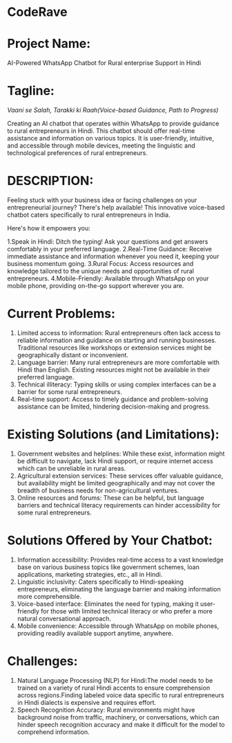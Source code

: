 # CodeRave
# Project Name: 
AI-Powered WhatsApp Chatbot for Rural enterprise Support in Hindi
# Tagline:
*Vaani se Salah, Tarakki ki Raah(Voice-based Guidance, Path to Progress)*

Creating an AI chatbot that operates within WhatsApp to provide guidance to rural entrepreneurs in Hindi. This chatbot should offer real-time assistance and information on various topics. It is user-friendly, intuitive, and
accessible through mobile devices, meeting the linguistic and technological preferences of rural entrepreneurs.

# DESCRIPTION:
Feeling stuck with your business idea or facing challenges on your entrepreneurial journey? There's help available! This innovative voice-based chatbot caters specifically to rural entrepreneurs in India.

Here's how it empowers you:

1.Speak in Hindi: Ditch the typing! Ask your questions and get answers comfortably in your preferred language.
2.Real-Time Guidance: Receive immediate assistance and information whenever you need it, keeping your business momentum going.
3.Rural Focus: Access resources and knowledge tailored to the unique needs and opportunities of rural entrepreneurs.
4.Mobile-Friendly: Available through WhatsApp on your mobile phone, providing on-the-go support wherever you are.

# Current Problems:
1. Limited access to information: Rural entrepreneurs often lack access to reliable information and guidance on starting and running businesses. Traditional resources like workshops or extension services might be geographically distant or inconvenient.
2. Language barrier: Many rural entrepreneurs are more comfortable with Hindi than English. Existing resources might not be available in their preferred language.
3. Technical illiteracy: Typing skills or using complex interfaces can be a barrier for some rural entrepreneurs.
4. Real-time support: Access to timely guidance and problem-solving assistance can be limited, hindering decision-making and progress.

# Existing Solutions (and Limitations):
1. Government websites and helplines: While these exist, information might be difficult to navigate, lack Hindi support, or require internet access which can be unreliable in rural areas.
2. Agricultural extension services: These services offer valuable guidance, but availability might be limited geographically and may not cover the breadth of business needs for non-agricultural ventures.
3. Online resources and forums: These can be helpful, but language barriers and technical literacy requirements can hinder accessibility for some rural entrepreneurs.

# Solutions Offered by Your Chatbot:
1. Information accessibility: Provides real-time access to a vast knowledge base on various business topics like government schemes, loan applications, marketing strategies, etc., all in Hindi.
2. Linguistic inclusivity: Caters specifically to Hindi-speaking entrepreneurs, eliminating the language barrier and making information more comprehensible.
3. Voice-based interface: Eliminates the need for typing, making it user-friendly for those with limited technical literacy or who prefer a more natural conversational approach.
4. Mobile convenience: Accessible through WhatsApp on mobile phones, providing readily available support anytime, anywhere.

# Challenges:
1. Natural Language Processing (NLP) for Hindi:The model needs to be trained on a variety of rural Hindi accents to ensure comprehension across regions.Finding labeled voice data specific to rural entrepreneurs in Hindi dialects is expensive and requires effort.
2. Speech Recognition Accuracy: Rural environments might have background noise from traffic, machinery, or conversations, which can hinder speech recognition accuracy and make it difficult for the model to comprehend information.
